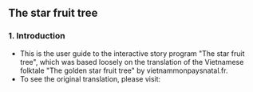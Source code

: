## The star fruit tree

### 1. Introduction

- This is the user guide to the interactive story program "The star fruit tree", which was based loosely on the translation of the Vietnamese folktale "The golden star fruit tree" by vietnammonpaysnatal.fr.
- To see the original translation, please visit:
